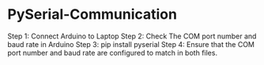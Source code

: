 # PySerial-Communication

Step 1: Connect Arduino to Laptop 
Step 2: Check The COM port number and baud rate in Arduino
Step 3: pip install pyserial 
Step 4: Ensure that the COM port number and baud rate are configured to match in both files.
